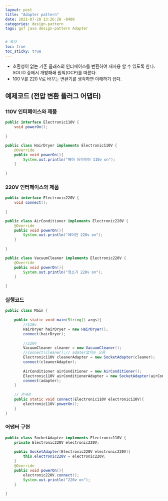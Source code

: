 ```yaml
---
layout: post
title: "Adapter pattern"
date: 2021-07-20 13:26:28 -0400
categories: design-pattern
tags: gof java design-pattern Adapter


# 목차
toc: true  
toc_sticky: true
---
```


- 호환성이 없는 기존 클래스의 인터페이스를 변환하여 재사용 할 수 있도록 한다. SOLID  중에서 개방패쇄 원칙(OCP)를 따른다.
- 100 V를 220 V로 바꾸는 변환기를 생각하면 이해하기 쉽다.
## 예제코드 (전압 변환 플러그 어댑터)

### 110V 인터페이스와 제품
```java
public interface Electronic110V {
    void powerOn();
    
}
```

```java
public class HairDryer implements Electronic110V {
    @Override
    public void powerOn(){
    	System.out.println("헤어 드라이어 110v on");
    }
    
}
```
### 220V 인터페이스와 제품
```java
public interface Electronic220V {
    void connect();
    
}
```
```java
public class AirConditioner implements Electronic220V {
    @Override
    public void powerOn(){
    	System.out.println("에어컨 220v on");
    }
    
}
```

```java
public class VacuumCleaner implements Electronic220V {
    @Override
    public void powerOn(){
    	System.out.println("청소기 220v on");
    }
    
}
```
### 실행코드
```java
public class Main {
   
    public static void main(String[] args){
    	//110v
    	HairDryer hairDryer = new HairDryer();
    	connect(hairDryer);
    	
    	//220V
    	VacuumCleaner cleaner = new VacuumCleaner();
    	//connect(cleaner);// adater없이는 오류
    	Electronic110V cleanerAdapter = new SocketAdapter(cleaner);
    	connect(cleanerAdapter);
    	
    	AirConditioner airConditioner = new AirConditioner();
    	Electronic110V airConditionerAdapter = new SocketAdapter(airConditionerAdapter);
    	connect(adapter);
    }
    
    // 콘세트 
    public static void connect(Electronic110V electronic110V){
    	electronic110V.powerOn();
    }
}
```

### 어댑터 구현
```java
public class SocketAdapter implements Electronic110V {
	private Electronic220V electronic220V;
	
	public SocketAdapter(Electronic220V electronic220V){
		this.electronic220V = electronic220V;
	}
    @Override
    public void powerOn(){
    	electronic220V.connect();
    	System.out.println("220v on");
    }
    
}
```



